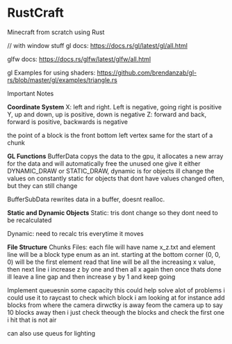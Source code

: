 # RustCraft
Minecraft from scratch using Rust

// with window stuff
gl docs: https://docs.rs/gl/latest/gl/all.html

glfw docs: https://docs.rs/glfw/latest/glfw/all.html

gl Examples for using shaders:
https://github.com/brendanzab/gl-rs/blob/master/gl/examples/triangle.rs





Important Notes

**Coordinate System** 
X: left and right. Left is negative, going right is positive
Y, up and down, up is positive, down is negative
Z: forward and back, forward is positive, backwards is negative

the point of a block is the front bottom left vertex
same for the start of a chunk

**GL Functions** 
BufferData copys the data to the gpu, it allocates a new array for the data and will automatically free the unused one
give it either DYNAMIC_DRAW or STATIC_DRAW, dynamic is for objects ill change the values on constantly
static for objects that dont have values changed often, but they can still change

BufferSubData rewrites data in a buffer, doesnt realloc.


**Static and Dynamic Objects** 
Static:
tris dont change so they dont need to be recalculated

Dynamic:
need to recalc tris everytime it moves


**File Structure** 
Chunks Files:
each file will have name x_z.txt
and element line will be a block type enum as an int.
starting at the bottom corner (0, 0, 0) will be the first element read
that line will be all the increasing x value,
then next line i increase z by one and then all x again
then once thats done ill leave a line gap and then increase y by 1 and keep going




Implement queuesnin some capacity this could help solve alot of problems
i could use it to raycast to check which block i am looking at
for instance add blocks from where the camera dirwctky is 
away feom the camera up to say 10 blocks away
then i just check theough the blocks and check the first one i hit that is not air

can also use queus for lighting 